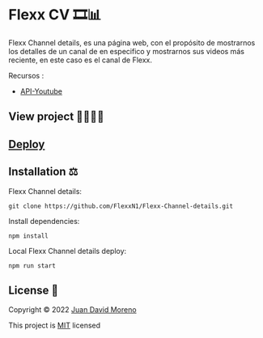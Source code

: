 # Flexx CV 🎞📊

Flexx Channel details, es una página web, con el propósito de mostrarnos los detalles de un canal de en especifico y mostrarnos sus videos más reciente, en este caso es el canal de Flexx.

Recursos :

- [API-Youtube](https://rapidapi.com/ytdlfree/api/youtube-v31/)

## View project 🚀🙋🏻‍♂️
## [Deploy](https://flexxn1.github.io/Flexx-Channel-details//)

## Installation ⚖
Flexx Channel details:
```
git clone https://github.com/FlexxN1/Flexx-Channel-details.git
 ```

Install dependencies:
```
npm install
```

Local Flexx Channel details deploy:
```
npm run start
```

## License 🔐

Copyright © 2022 [Juan David Moreno](https://github.com/FlexxN1)

This project is [MIT](https://choosealicense.com/licenses/mit/) licensed
